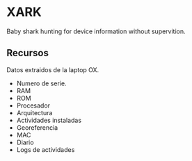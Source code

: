 # XARK
Baby shark hunting for device information without supervition.

## Recursos
Datos extraidos de la laptop OX.

* Numero de serie.
* RAM
* ROM
* Procesador
* Arquitectura
* Actividades instaladas
* Georeferencia
* MAC
* Diario
* Logs de actividades

